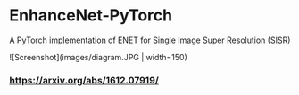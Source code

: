 # EnhanceNet-PyTorch
A PyTorch implementation of ENET for Single Image Super Resolution (SISR)

![Screenshot](images/diagram.JPG | width=150)

### https://arxiv.org/abs/1612.07919/
